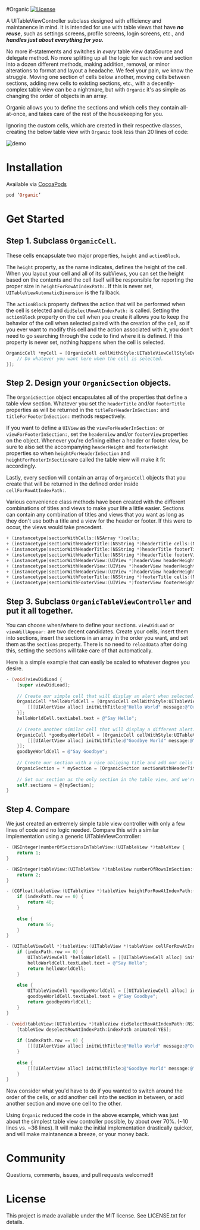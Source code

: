 #Organic [![License](http://img.shields.io/:license-mit-blue.svg)](http://doge.mit-license.org)

A UITableViewController subclass designed with efficiency and maintanence in mind. It is intended for use with table views that have ***no reuse***, such as settings screens, profile screens, login screens, etc., and ***handles just about everything for you.***

No more if-statements and switches in *every* table view dataSource and delegate method. No more splitting up all the logic for each row and section into a dozen different methods, making addition, removal, or minor alterations to format and layout a headache. We feel your pain, we know the struggle. Moving one section of cells below another, moving cells between sections, adding new cells to existing sections, etc., with a decently-complex table view can be a nightmare, but with `Organic` it's as simple as changing the order of objects in an array.

Organic allows you to define the sections and which cells they contain all-at-once, and takes care of the rest of the housekeeping for you.

Ignoring the custom cells, which are created in their respective classes, creating the below table view with `Organic` took less than 20 lines of code:

![demo](Screenshots/demo.png)



Installation
===

Available via [CocoaPods](http://cocoapods.org/?q=Organic)

```ruby
pod ‘Organic’
```

Get Started
====

Step 1. Subclass `OrganicCell`.
---

These cells encapsulate two major properties, `height` and `actionBlock`.

The `height` property, as the name indicates, defines the height of the cell. When you layout your cell and all of its subViews, you can set the height based on the contents and the cell itself will be responsible for reporting the proper size in `heightForRowAtIndexPath:`. If this is never set, `UITableViewAutomaticDimension` is the fallback.

The `actionBlock` property defines the action that will be performed when the cell is selected and `didSelectRowAtIndexPath:` is called. Setting the `actionBlock` property on the cell when you create it allows you to keep the behavior of the cell when selected paired with the creation of the cell, so if you ever want to modify this cell and the action associated with it, you don't need to go searching through the code to find where it is defined.  If this property is never set, nothing happens when the cell is selected.

```objective-c
OrganicCell *myCell = [OrganicCell cellWithStyle:UITableViewCellStyleDefault height:44 actionBlock:^{
	// Do whatever you want here when the cell is selected.
}];
```

Step 2. Design your `OrganicSection` objects.
---

The `OrganicSection` object encapsulates all of the properties that define a table view section. Whatever you set the `headerTitle` and/or `footerTitle` properties as will be returned in the `titleForHeaderInSection:` and `titleForFooterInSection:` methods respectively. 

If you want to define a `UIView` as the `viewForHeaderInSection:` or `viewForFooterInSection:`, set the `headerView` and/or `footerView` properties on the object. Whenever you're defining either a header or footer view, be sure to also set the accompanying `headerHeight` and `footerHeight` properties so when `heightForHeaderInSection` and `heightForFooterInSection`are called the table view will make it fit accordingly.

Lastly, every section will contain an array of `OrganicCell` objects that you create that will be returned in the defined order inside `cellForRowAtIndexPath:`.

Various convenience class methods have been created with the different combinations of titles and views to make your life a little easier. Sections can contain any combination of titles and views that you want as long as they don't use both a title and a view for the header or footer. If this were to occur, the views would take precedent.

```objective-c
+ (instancetype)sectionWithCells:(NSArray *)cells;
+ (instancetype)sectionWithHeaderTitle:(NSString *)headerTitle cells:(NSArray *)cells;
+ (instancetype)sectionWithHeaderTitle:(NSString *)headerTitle footerTitle:(NSString *)footerTitle cells:(NSArray *)cells;
+ (instancetype)sectionWithHeaderTitle:(NSString *)headerTitle footerView:(UIView *)footerView footerHeight:(CGFloat)footerHeight cells:(NSArray *)cells;
+ (instancetype)sectionWithHeaderView:(UIView *)headerView headerHeight:(CGFloat)headerHeight cells:(NSArray *)cells;
+ (instancetype)sectionWithHeaderView:(UIView *)headerView headerHeight:(CGFloat)headerHeight footerTitle:(NSString *)footerTitle cells:(NSArray *)cells;
+ (instancetype)sectionWithHeaderView:(UIView *)headerView headerHeight:(CGFloat)headerHeight footerView:(UIView *)footerView footerHeight:(CGFloat)footerHeight cells:(NSArray *)cells;
+ (instancetype)sectionWithFooterTitle:(NSString *)footerTitle cells:(NSArray *)cells;
+ (instancetype)sectionWithFooterView:(UIView *)footerView footerHeight:(CGFloat)footerHeight cells:(NSArray *)cells;
```

Step 3. Subclass `OrganicTableViewController` and put it all together.
---

You can choose when/where to define your sections. `viewDidLoad` or `viewWillAppear:` are two decent candidates. Create your cells, insert them into sections, insert the sections in an array in the order you want, and set them as the `sections` property. There is no need to `reloadData` after doing this, setting the sections will take care of that automatically.

Here is a simple example that can easily be scaled to whatever degree you desire.



```objective-c
- (void)viewDidLoad {
	[super viewDidLoad];
	
	// Create our simple cell that will display an alert when selected.
	OrganicCell *helloWorldCell = [OrganicCell cellWithStyle:UITableViewCellStyleDefault height:40 actionBlock:^{
		[[[UIAlertView alloc] initWithTitle:@"Hello World" message:@"Organic is awesome!" delegate:nil cancelButtonTitle:@"OK" otherButtonTitles:nil] show];
	}];
	helloWorldCell.textLabel.text = @"Say Hello";
	
	// Create another similar cell that will display a different alert.
	OrganicCell *goodbyeWorldCell = [OrganicCell cellWithStyle:UITableViewCellStyleDefault height:55 actionBlock:^{
		[[[UIAlertView alloc] initWithTitle:@"Goodbye World" message:@"Toodles!" delegate:nil cancelButtonTitle:@"OK" otherButtonTitles:nil] show];
	}];
	goodbyeWorldCell = @"Say Goodbye";
	
	// Create our section with a nice obliging title and add our cells to it.
	OrganicSection = * mySection = [OrganicSection sectionWithHeaderTitle:@"Welcome" cells:@[helloWorldCell, goodbyeWorldCell]];
	
	// Set our section as the only section in the table view, and we're all done!
	self.sections = @[mySection];
}
```

Step 4. Compare
---
We just created an extremely simple table view controller with only a few lines of code and no logic needed. Compare this with a similar implementation using a generic UITableViewController:

```objective-c
- (NSInteger)numberOfSectionsInTableView:(UITableView *)tableView {
    return 1;
}

- (NSInteger)tableView:(UITableView *)tableView numberOfRowsInSection:(NSInteger)section {
    return 2;
}

- (CGFloat)tableView:(UITableView *)tableView heightForRowAtIndexPath:(NSIndexPath *)indexPath {
    if (indexPath.row == 0) {
        return 40;
    }
    
    else {
        return 55;
    }
}

- (UITableViewCell *)tableView:(UITableView *)tableView cellForRowAtIndexPath:(NSIndexPath *)indexPath {
    if (indexPath.row == 0) {
        UITableViewCell *helloWorldCell = [[UITableViewCell alloc] initWithStyle:UITableViewCellStyleDefault reuseIdentifier:nil];
        helloWorldCell.textLabel.text = @"Say Hello";
        return helloWorldCell;
    }
    
    else {
        UITableViewCell *goodbyeWorldCell = [[UITableViewCell alloc] initWithStyle:UITableViewCellStyleDefault reuseIdentifier:nil];
        goodbyeWorldCell.textLabel.text = @"Say Goodbye";
        return goodbyeWorldCell;
    }
}

- (void)tableView:(UITableView *)tableView didSelectRowAtIndexPath:(NSIndexPath *)indexPath {
    [tableView deselectRowAtIndexPath:indexPath animated:YES];
    
    if (indexPath.row == 0) {
        [[[UIAlertView alloc] initWithTitle:@"Hello World" message:@"Organic is awesome!" delegate:nil cancelButtonTitle:@"OK" otherButtonTitles:nil] show];
    }
    
    else {
        [[[UIAlertView alloc] initWithTitle:@"Goodbye World" message:@"Toodles!" delegate:nil cancelButtonTitle:@"OK" otherButtonTitles:nil] show];
    }
}
```

Now consider what you'd have to do if you wanted to switch around the order of the cells, or add another cell into the section in between, or add another section and move one cell to the other.

Using `Organic` reduced the code in the above example, which was just about the simplest table view controller possible, by about over 70%. (~10 lines vs. ~36 lines). It will make the initial implementation drastically quicker, and will make maintanence a breeze, or your money back.

Community
====

Questions, comments, issues, and pull requests welcomed!!


License
====

This project is made available under the MIT license. See LICENSE.txt for details.
